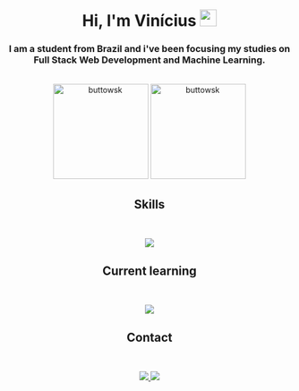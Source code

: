 <h1 align="center">Hi, I'm Vinícius <img src="https://media.giphy.com/media/hvRJCLFzcasrR4ia7z/giphy.gif" width="30px"/></h1>
<h3 align="center">I am a student from Brazil and i've been focusing my studies on Full Stack Web Development and Machine Learning.</h3>
<br/>
<div align="center" >
 <img height="170rem" src="https://github-readme-stats.vercel.app/api/top-langs?username=buttowsk&show_icons=true&layout=compact&theme=tokyonight&border_radius=12" alt="buttowsk" />
 <img height="170rem" src="https://github-readme-stats.vercel.app/api?username=buttowsk&show_icons=true&theme=tokyonight&include_all_commits=true" alt="buttowsk" />
</div>
 
<h2 align="center">Skills </h2>

<div style="display: inline_block"><br>
<p align="center">
  <a href="https://skillicons.dev" target="_blank">
    <img src="https://skillicons.dev/icons?i=python,django,flask,nodejs,docker,idea,ts,js,react,tailwind,styledcomponents,css,htmlh&perline=6"" />
  </a>
</p>
</div>
  
<h2 align="center">Current learning</h2>
<div style="display: inline_block"><br>
<p align="center">
  <a href="https://skillicons.dev" target="_blank">
    <img src="https://skillicons.dev/icons?i=kubernetes,rabbitmq,graphql" />
  </a>
</p>
</div>

  
<h2 align="center">Contact </h2>

<div style="display: inline_block"><br>
<p align="center">
  <a href="https://discord.gg/yqfh8yha">
    <img src="https://skillicons.dev/icons?i=discord" />
  </a>
  <a href="https://www.linkedin.com/in/vinicius00nunes/">
    <img src="https://skillicons.dev/icons?i=linkedin" />
  </a>
</p>
</div>

